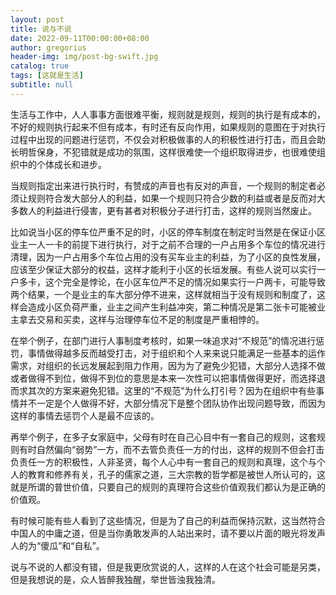 ```yaml
---
layout: post
title: 说与不说
date: 2022-09-11T00:00:00+08:00
author: gregorius
header-img: img/post-bg-swift.jpg
catalog: true
tags: [这就是生活]
subtitle: null
---
```


生活与工作中，人人事事方面很难平衡，规则就是规则，规则的执行是有成本的，不好的规则执行起来不但有成本，有时还有反向作用，如果规则的意图在于对执行过程中出现的问题进行惩罚，不仅会对积极做事的人的积极性进行打击，而且会助长明哲保身，不犯错就是成功的氛围，这样很难使一个组织取得进步，也很难使组织中的个体成长和进步。

   当规则指定出来进行执行时，有赞成的声音也有反对的声音，一个规则的制定者必须让规则符合发大部分人的利益，如果一个规则只符合少数的利益或者是反而对大多数人的利益进行侵害，更有甚者对积极分子进行打击，这样的规则当然废止。
  
   比如说当小区的停车位严重不足的时，小区的停车制度在制定时当然是在保证小区业主一人一卡的前提下进行执行，对于之前不合理的一户占用多个车位的情况进行清理，因为一户占用多个车位占用的没有买车业主的利益，为了小区的良性发展，应该至少保证大部分的权益，这样才能利于小区的长垣发展。有些人说可以实行一户多卡，这个完全是悖论，在小区车位严不足的情况如果实行一户两卡，可能导致两个结果，一个是业主的车大部分停不进来，这样就相当于没有规则和制度了，这样会造成小区负荷严重，业主之间产生利益冲突，第二种情况是第二张卡可能被业主拿去交易和买卖，这样与治理停车位不足的制度是严重相悖的。

  在举个例子，在部门进行人事制度考核时，如果一味追求对“不规范”的情况进行惩罚，事情做得越多反而越受打击，对于组织和个人来来说只能满足一些基本的运作需求，对组织的长远发展起到阻力作用，因为为了避免少犯错，大部分人选择不做或者做得不到位，做得不到位的意思是本来一次性可以把事情做得更好，而选择退而求其次的方案来避免犯错。这里的“不规范”为什么打引号？因为在组织中有些事情并不一定是个人做得不好，大部分情况下是整个团队协作出现问题导致，而因为这样的事情去惩罚个人是最不应该的。

  再举个例子，在多子女家庭中，父母有时在自己心目中有一套自己的规则，这套规则有时自然偏向“弱势”一方，而不去管负责任一方的付出，这样的规则不但会打击负责任一方的积极性，人非圣贤，每个人心中有一套自己的规则和真理，这个与个人的教育和修养有关，孔子的儒家之道，三大宗教的哲学都是被世人所认可的，这就是所谓的普世价值，只要自己的规则的真理符合这些价值观我们都认为是正确的价值观。

  有时候可能有些人看到了这些情况，但是为了自己的利益而保持沉默，这当然符合中国人的中庸之道，但是当你勇敢发声的人站出来时，请不要以片面的眼光将发声人的为“傻瓜”和“自私”。

 说与不说的人都没有错，但是我更欣赏说的人，这样的人在这个社会可能是另类，但是我想说的是，众人皆醉我独醒，举世皆浊我独清。
